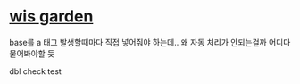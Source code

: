 # [wis garden](https://path-of-reason.github.io/wis-garden/)

base를 a 태그 발생할때마다 직접 넣어줘야 하는데..
왜 자동 처리가 안되는걸까
어디다 물어봐야할 듯


dbl check test
